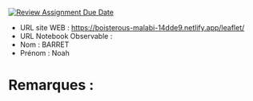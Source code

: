 [![Review Assignment Due Date](https://classroom.github.com/assets/deadline-readme-button-22041afd0340ce965d47ae6ef1cefeee28c7c493a6346c4f15d667ab976d596c.svg)](https://classroom.github.com/a/h1JIia0L)
- URL site WEB : https://boisterous-malabi-14dde9.netlify.app/leaflet/
- URL Notebook Observable :
- Nom : BARRET
- Prénom : Noah

# Remarques :
